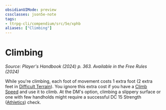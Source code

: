 ```yaml
---
obsidianUIMode: preview
cssclasses: json5e-note
tags:
- ttrpg-cli/compendium/src/5e/xphb
aliases: ["Climbing"]
---
```

# Climbing
*Source: Player's Handbook (2024) p. 363. Available in the Free Rules (2024)* 

While you're climbing, each foot of movement costs 1 extra foot (2 extra feet in [Difficult Terrain](difficult-terrain-xphb.md)). You ignore this extra cost if you have a [Climb Speed](climb-speed-xphb.md) and use it to climb. At the DM's option, climbing a slippery surface or one with few handholds might require a successful DC 15 Strength ([Athletics](skills.md#Athletics)) check.